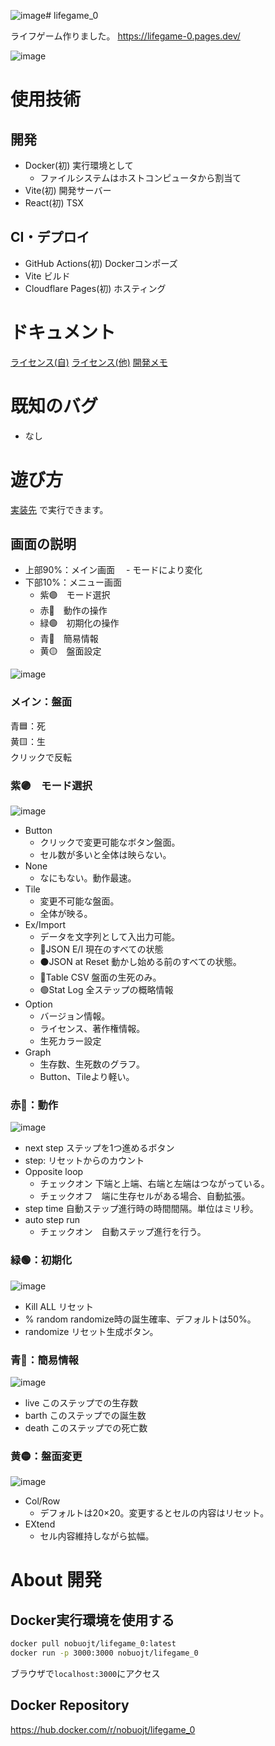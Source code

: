 ![image](https://github.com/user-attachments/assets/014113d0-6e54-45b5-8a71-59e37b4164f3)# lifegame_0

ライフゲーム作りました。
https://lifegame-0.pages.dev/

![image](https://github.com/user-attachments/assets/37838507-9e0f-4a23-92bd-051a07e8cbef)

# 使用技術
## 開発
- Docker(初) 実行環境として
  - ファイルシステムはホストコンピュータから割当て
- Vite(初) 開発サーバー
- React(初) TSX

## CI・デプロイ
- GitHub Actions(初) Dockerコンポーズ
- Vite ビルド
- Cloudflare Pages(初) ホスティング

# ドキュメント
[ライセンス(自)](LICENSE)
[ライセンス(他)](licenses/)
[開発メモ](startup_memo.md)

# 既知のバグ
- なし

# 遊び方
[実装先](https://lifegame-0.pages.dev/) で実行できます。

## 画面の説明
- 上部90%：メイン画面
　- モードにより変化 
- 下部10%：メニュー画面
  - 紫🟣　モード選択
  - 赤🔴　動作の操作
  - 緑🟢　初期化の操作
  - 青🔵　簡易情報
  - 黄🟡　盤面設定

![image](https://github.com/user-attachments/assets/47fa7083-5031-45e2-b071-dcf82e271a83)

### メイン：盤面
青🟦：死  
黄🟨：生  
クリックで反転

### 紫🟣　モード選択

![image](https://github.com/user-attachments/assets/429158a6-fffd-49ec-8feb-8103ec31ec57)

- Button
  - クリックで変更可能なボタン盤面。
  - セル数が多いと全体は映らない。
- None
  - なにもない。動作最速。
- Tile
  - 変更不可能な盤面。
  - 全体が映る。
- Ex/Import
  - データを文字列として入出力可能。
  - 🔵JSON E/I 現在のすべての状態
  - ⚫️JSON at Reset 動かし始める前のすべての状態。
  - 🔴Table CSV 盤面の生死のみ。
  - 🟢Stat Log 全ステップの概略情報
- Option
  - バージョン情報。
  - ライセンス、著作権情報。
  - 生死カラー設定 
- Graph
  - 生存数、生死数のグラフ。
  - Button、Tileより軽い。


### 赤🔴：動作

![image](https://github.com/user-attachments/assets/598052f7-20d4-44d3-968c-ca5b7dd67550)

- next step ステップを1つ進めるボタン
- step: リセットからのカウント
- Opposite loop
  - チェックオン 下端と上端、右端と左端はつながっている。
  - チェックオフ　端に生存セルがある場合、自動拡張。
- step time 自動ステップ進行時の時間間隔。単位はミリ秒。
- auto step run
  - チェックオン　自動ステップ進行を行う。

### 緑🟢：初期化

![image](https://github.com/user-attachments/assets/6d21e5fb-c485-471e-872d-eaf648daf33c)

- Kill ALL リセット
- % random randomize時の誕生確率、デフォルトは50%。
- randomize リセット生成ボタン。

### 青🔵：簡易情報

![image](https://github.com/user-attachments/assets/a55e2af5-bef8-4386-8e3d-3a662f278b4c)


- live このステップでの生存数
- barth このステップでの誕生数
- death このステップでの死亡数

### 黄🟡：盤面変更

![image](https://github.com/user-attachments/assets/9615e1c2-bd69-408b-bf25-076aea81e70a)

- Col/Row
  - デフォルトは20×20。変更するとセルの内容はリセット。
- EXtend
  - セル内容維持しながら拡幅。

# About 開発
## Docker実行環境を使用する

```sh
docker pull nobuojt/lifegame_0:latest
docker run -p 3000:3000 nobuojt/lifegame_0
```

ブラウザで```localhost:3000```にアクセス

## Docker Repository

https://hub.docker.com/r/nobuojt/lifegame_0
